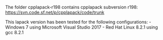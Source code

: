The folder cpplapack-r198 contains cpplapack subversion r198: https://svn.code.sf.net/p/cpplapack/code/trunk

This lapack version has been tested for the following configurations:
	- Windows 7 using Microsoft Visual Studio 2017
	- Red Hat Linux 8.2.1  using gcc 8.2.1
